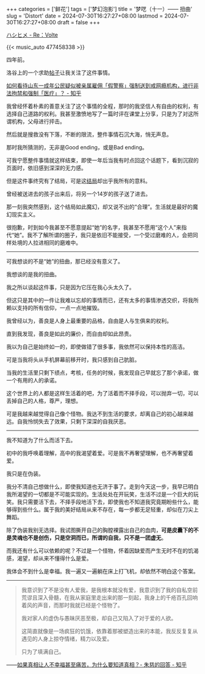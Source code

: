 ﻿+++
categories = ['鲜花']
tags = ['梦幻泡影']
title = '梦呓（十一）—— 扭曲'
slug = 'Distort'
date = 2024-07-30T16:27:27+08:00
lastmod = 2024-07-30T16:27:27+08:00
draft = false
+++

[ハシヒメ - Re：Volte](https://music.163.com/#/song?id=477458338)

{{< music_auto 477458338 >}}

四年前。

洛谷上的一个求助[帖子](https://www.luogu.com/discuss/282170)让我关注了这件事情。

[如何看待山东一成年公民疑似被亲属雇佣「假警察」强制送到戒网瘾机构，进行非法拘禁和强制「医疗」？ - 知乎](https://www.zhihu.com/question/432620121)

我曾经怀着朴素的善意关注了这个事情的全程，那时的我坚信人有自由的权利，有选择自己道路的权利。我甚至激愤地写了一篇时评在课堂上分享，只是为了对这所谓机构，父母进行抨击。

然后就是搜救没有下落，不断的限流，整件事情石沉大海，悄无声息。

那时我所猜测的，无非是Good ending，或是Bad ending。

可我宁愿整件事情就这样结束，即使一年后当我有时点回这个话题下，看到沉寂的页面时，依旧感到深深的无力感。

但是这件事终究有了结局，可是这[结局](https://zhuanlan.zhihu.com/p/699852973)却出乎我所有的意料。

曾经被送进去的孩子出来后，将另一个14岁的孩子送了进去。

那一刻我突然感到，这个结局如此魔幻，却又说不出的“合理”。生活就是最好的魔幻现实主义。

很抱歉，时到如今我甚至不愿意提起“她”的名字，我甚至不愿用“这个人”来指代“她”。我不了解所谓的圈子，我只是依旧不能接受，一个受过磨难的人，会把同样处境的人拉进相同的磨难中。
___

可我想谈的不是“她”的扭曲，那已经没有意义了。

我想谈的是我的扭曲。

我之所以谈起这件事，只是因为它压在我心头太久了。

但这只是其中的一件让我难以忘却的事情而已，还有太多的事情渗透交织，将我所赖以支持的所有信仰，一点一点地摧毁。

我曾经以为，善良是人身上最重要的品格，自由是人与生俱来的权利。

直到我发现，善良是如此的廉价，而自由却如此昂贵。

我以为自己是始终如一的，即使做错了很多事，我依然可以保持本性的高洁。

可是当我将头从手机屏幕前移开时，我只感到自己肮脏。

当我的生活里只剩下绩点，考核，任务的时候，我发现自己早就忘了那个承诺，做一个有用的人的承诺。

这个世界上的人都是这样生活着的吧，为了活着而不择手段，可以抛弃一切，可以丢掉自己的人格，尊严，理想。

可是我越来越觉得自己像个怪物。我达不到生活的要求，却离自己的初心越来越远。自我怜悯失去了效果，只剩下深深的自我厌恶。

___

我不知道为了什么而活下去。

初中的我呼唤着理解，高中的我渴望着爱。可是我不再奢望理解，也不再奢望着爱。

我只是在伪装。

我分不清自己想做什么，即使我知道也无济于事了。走到今天这一步，我早已明白我所渴望的一切都是不可能实现的。生活处处在开玩笑，生活不过是一个巨大的玩笑。我只需要活下去，不择手段地活下去，即使我也不知道我究竟期盼些什么，能够得到些什么。属于我的美好结局从来不存在，每一步都无足轻重，却似在刀尖上舞蹈。

除了伪装我别无选择。我试图撕开自己的胸膛裸露出自己的血肉，**可是皮囊下的不是灵魂也不是创伤，只是空洞而已，所谓的自我，只不是一团虚无**。

而我还有什么可以依赖的呢？不过是一个怪物，怀着因缺爱而产生无时不在的饥渴感，渴望，却从来不懂得什么是爱。

我体会不到什么是幸福。我一遍又一遍躺在床上打飞机，却依然不明白这个答案。

___

> 我意识到了不是没有人爱我，是我根本就没有爱，我意识到了我的自私空前荒谬且深入骨髓，在我从家庭里走出来的那一刻起，我身上的千疮百孔回响着风的声音，而那时我就已经是个怪物了。
>
> 我对家人的虚伪与愚昧厌恶至极，却自己又陷入了对于爱的人欲。
>
> 这简直就像是一场疯狂的饥饿，依靠着那被塑造出来的本能，我反反复复从遇见的人身上掠夺情绪，精力以及爱。
>
> 只为了填满自己。

——[如果真相让人不幸福甚至痛苦，为什么要知道真相？- 朱慈的回答 - 知乎](https://www.zhihu.com/question/20304990/answer/3576803318)






















